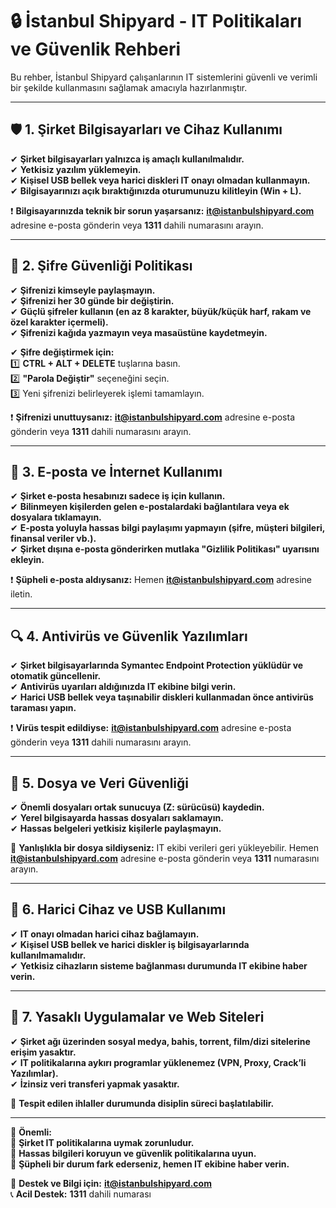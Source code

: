# 🔒 İstanbul Shipyard - IT Politikaları ve Güvenlik Rehberi  

Bu rehber, İstanbul Shipyard çalışanlarının IT sistemlerini güvenli ve verimli bir şekilde kullanmasını sağlamak amacıyla hazırlanmıştır.  

---

## 🛡️ **1. Şirket Bilgisayarları ve Cihaz Kullanımı**  
✔ **Şirket bilgisayarları yalnızca iş amaçlı kullanılmalıdır.**  
✔ **Yetkisiz yazılım yüklemeyin.**  
✔ **Kişisel USB bellek veya harici diskleri IT onayı olmadan kullanmayın.**  
✔ **Bilgisayarınızı açık bıraktığınızda oturumunuzu kilitleyin (Win + L).**  

❗ **Bilgisayarınızda teknik bir sorun yaşarsanız:** **it@istanbulshipyard.com** adresine e-posta gönderin veya **1311** dahili numarasını arayın.  

---

## 🔐 **2. Şifre Güvenliği Politikası**  
✔ **Şifrenizi kimseyle paylaşmayın.**  
✔ **Şifrenizi her 30 günde bir değiştirin.**  
✔ **Güçlü şifreler kullanın (en az 8 karakter, büyük/küçük harf, rakam ve özel karakter içermeli).**  
✔ **Şifrenizi kağıda yazmayın veya masaüstüne kaydetmeyin.**  

✔ **Şifre değiştirmek için:**  
1️⃣ **CTRL + ALT + DELETE** tuşlarına basın.  
2️⃣ **"Parola Değiştir"** seçeneğini seçin.  
3️⃣ Yeni şifrenizi belirleyerek işlemi tamamlayın.  

❗ **Şifrenizi unuttuysanız:** **it@istanbulshipyard.com** adresine e-posta gönderin veya **1311** dahili numarasını arayın.  

---

## 📧 **3. E-posta ve İnternet Kullanımı**  
✔ **Şirket e-posta hesabınızı sadece iş için kullanın.**  
✔ **Bilinmeyen kişilerden gelen e-postalardaki bağlantılara veya ek dosyalara tıklamayın.**  
✔ **E-posta yoluyla hassas bilgi paylaşımı yapmayın (şifre, müşteri bilgileri, finansal veriler vb.).**  
✔ **Şirket dışına e-posta gönderirken mutlaka "Gizlilik Politikası" uyarısını ekleyin.**  

❗ **Şüpheli e-posta aldıysanız:** Hemen **it@istanbulshipyard.com** adresine iletin.  

---

## 🔍 **4. Antivirüs ve Güvenlik Yazılımları**  
✔ **Şirket bilgisayarlarında Symantec Endpoint Protection yüklüdür ve otomatik güncellenir.**  
✔ **Antivirüs uyarıları aldığınızda IT ekibine bilgi verin.**  
✔ **Harici USB bellek veya taşınabilir diskleri kullanmadan önce antivirüs taraması yapın.**  

❗ **Virüs tespit edildiyse:** **it@istanbulshipyard.com** adresine e-posta gönderin veya **1311** dahili numarasını arayın.  

---

## 📁 **5. Dosya ve Veri Güvenliği**  
✔ **Önemli dosyaları ortak sunucuya (Z: sürücüsü) kaydedin.**  
✔ **Yerel bilgisayarda hassas dosyaları saklamayın.**  
✔ **Hassas belgeleri yetkisiz kişilerle paylaşmayın.**  

📌 **Yanlışlıkla bir dosya sildiyseniz:** IT ekibi verileri geri yükleyebilir. Hemen **it@istanbulshipyard.com** adresine e-posta gönderin veya **1311** numarasını arayın.  

---

## 📡 **6. Harici Cihaz ve USB Kullanımı**  
✔ **IT onayı olmadan harici cihaz bağlamayın.**  
✔ **Kişisel USB bellek ve harici diskler iş bilgisayarlarında kullanılmamalıdır.**  
✔ **Yetkisiz cihazların sisteme bağlanması durumunda IT ekibine haber verin.**  

---

## 🚫 **7. Yasaklı Uygulamalar ve Web Siteleri**  
✔ **Şirket ağı üzerinden sosyal medya, bahis, torrent, film/dizi sitelerine erişim yasaktır.**  
✔ **IT politikalarına aykırı programlar yüklenemez (VPN, Proxy, Crack’li Yazılımlar).**  
✔ **İzinsiz veri transferi yapmak yasaktır.**  

📌 **Tespit edilen ihlaller durumunda disiplin süreci başlatılabilir.**  

---

📢 **Önemli:**  
📌 **Şirket IT politikalarına uymak zorunludur.**  
📌 **Hassas bilgileri koruyun ve güvenlik politikalarına uyun.**  
📌 **Şüpheli bir durum fark ederseniz, hemen IT ekibine haber verin.**  

📧 **Destek ve Bilgi için:** **it@istanbulshipyard.com**  
📞 **Acil Destek:** **1311** dahili numarası  
